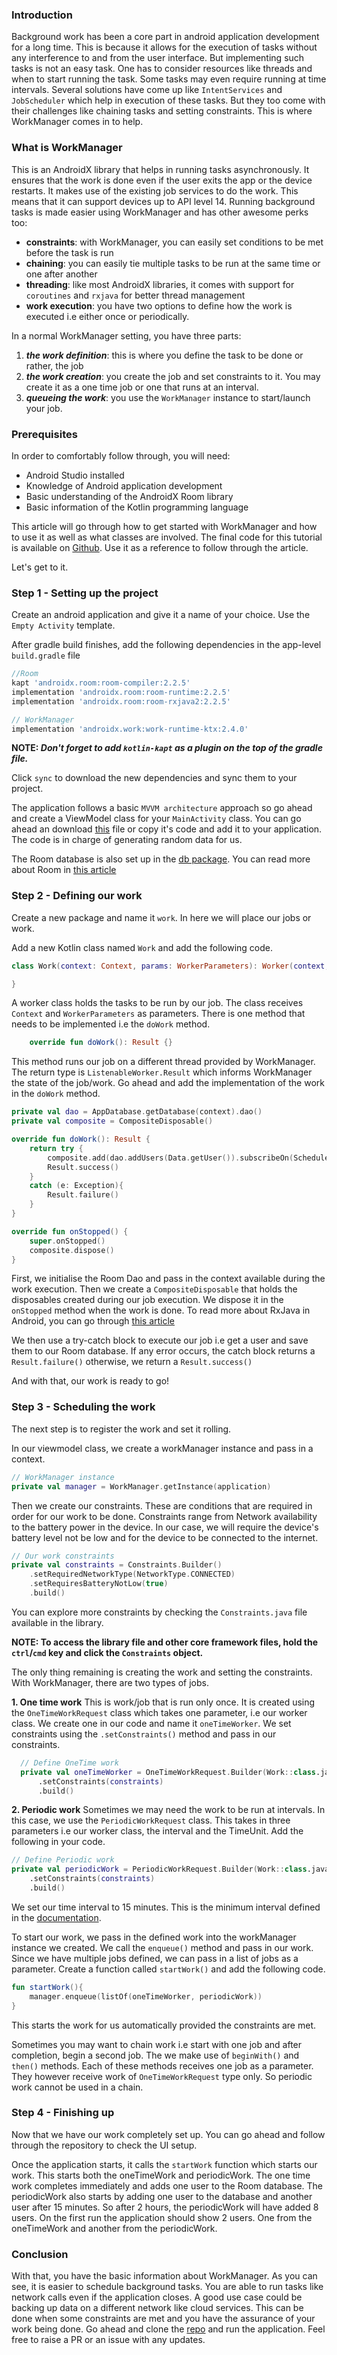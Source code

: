 ### Introduction
Background work has been a core part in android application development for a long time. This is because it allows for the execution of tasks without any interference to and from the user interface. But implementing such tasks is not an easy task. One has to consider resources like threads and when to start running the task. Some tasks may even require running at time intervals. Several solutions have come up like `IntentServices` and `JobScheduler` which help in execution of these tasks. But they too come with their challenges like chaining tasks and setting constraints. This is where WorkManager comes in to help.

### What is WorkManager
This is an AndroidX library that helps in running tasks asynchronously. It ensures that the work is done even if the user exits the app or the device restarts. It makes use of the existing job services to do the work. This means that it can support devices up to API level 14. Running background tasks is made easier using WorkManager and has other awesome perks too:

* **constraints**: with WorkManager, you can easily set conditions to be met before the task is run
* **chaining**: you can easily tie multiple tasks to be run at the same time or one after another
* **threading**: like most AndroidX libraries, it comes with support for `coroutines` and `rxjava` for better thread management
* **work execution**: you have two options to define how the work is executed i.e either once or periodically.

In a normal WorkManager setting, you have three parts:
1. **_the work definition_**: this is where you define the task to be done or rather, the job
2. **_the work creation_**: you create the job and set constraints to it. You may create it as a one time job or one that runs at an interval.
3. **_queueing the work_**: you use the `WorkManager` instance to start/launch your job.

### Prerequisites
In order to comfortably follow through, you will need:
* Android Studio installed
* Knowledge of Android application development
* Basic understanding of the AndroidX Room library
* Basic information of the Kotlin programming language

This article will go through how to get started with WorkManager and how to use it as well as what classes are involved. The final code for this tutorial is available on [Github](https://github.com/LinusMuema/kotlin/tree/workManager). Use it as a reference to follow through the article.

Let's get to it.

### Step 1 - Setting up the project
Create an android application and give it a name of your choice. Use the `Empty Activity` template.

After gradle build finishes, add the following dependencies in the app-level `build.gradle` file

```gradle
//Room
kapt 'androidx.room:room-compiler:2.2.5'
implementation 'androidx.room:room-runtime:2.2.5'
implementation 'androidx.room:room-rxjava2:2.2.5'

// WorkManager
implementation 'androidx.work:work-runtime-ktx:2.4.0'
```

**NOTE: _Don't forget to add `kotlin-kapt` as a plugin on the top of the gradle file._**

Click `sync` to download the new dependencies and sync them to your project.

The application follows a basic `MVVM architecture` approach so go ahead and create a ViewModel class for your `MainActivity` class. You can go ahead an download [this](https://github.com/LinusMuema/kotlin/blob/workManager/app/src/main/java/com/moose/androidkt/data/Data.kt) file or copy it's code and add it to your application. The code is in charge of generating random data for us.

The Room database is also set up in the [db package](https://github.com/LinusMuema/kotlin/tree/workManager/app/src/main/java/com/moose/androidkt/db). You can read more about Room in [this article](/engineering-education/android-room)

### Step 2 - Defining our work
Create a new package and name it `work`. In here we will place our jobs or work.

Add a new Kotlin class named `Work` and add the following code.

```Kotlin
class Work(context: Context, params: WorkerParameters): Worker(context, params) {

}
```

A worker class holds the tasks to be run by our job. The class receives `Context` and `WorkerParameters` as parameters. There is one method that needs to be implemented i.e the `doWork` method.

```Kotlin
    override fun doWork(): Result {}
```

This method runs our job on a different thread provided by WorkManager. The return type is `ListenableWorker.Result` which informs WorkManager the state of the job/work. Go ahead and add the implementation of the work in the `doWork` method.

```Kotlin
private val dao = AppDatabase.getDatabase(context).dao()
private val composite = CompositeDisposable()

override fun doWork(): Result {
    return try {
        composite.add(dao.addUsers(Data.getUser()).subscribeOn(Schedulers.io()).subscribe())
        Result.success()
    }
    catch (e: Exception){
        Result.failure()
    }
}

override fun onStopped() {
    super.onStopped()
    composite.dispose()
}
```

First, we initialise the Room Dao and pass in the context available during the work execution. Then we create a `CompositeDisposable` that holds the disposables created during our job execution. We dispose it in the `onStopped` method when the work is done. To read more about RxJava in Android, you can go through [this article](/engineering-education/rxjava-android)

We then use a try-catch block to execute our job i.e get a user and save them to our Room database. If any error occurs, the catch block returns a `Result.failure()` otherwise, we return a `Result.success()`

And with that, our work is ready to go!

### Step 3 - Scheduling the work
The next step is to register the work and set it rolling.

In our viewmodel class, we create a workManager instance and pass in a context.

```Kotlin
// WorkManager instance
private val manager = WorkManager.getInstance(application)
```

Then we create our constraints. These are conditions that are required in order for our work to be done. Constraints range from Network availability to the battery power in the device. In our case, we will require the device's battery level not be low and for the device to be connected to the internet.

```Kotlin
// Our work constraints
private val constraints = Constraints.Builder()
    .setRequiredNetworkType(NetworkType.CONNECTED)
    .setRequiresBatteryNotLow(true)
    .build()
```

You can explore more constraints by checking the `Constraints.java` file available in the library.

**NOTE: To access the library file and other core framework files, hold the `ctrl`/`cmd` key and click the `Constraints` object.**

The only thing remaining is creating the work and setting the constraints. With WorkManager, there are two types of jobs.

**1. One time work**
This is work/job that is run only once. It is created using the `OneTimeWorkRequest` class which takes one parameter, i.e our worker class. We create one in our code and name it `oneTimeWorker`. We set constraints using the `.setConstraints()` method and pass in our constraints.

```Kotlin
  // Define OneTime work
  private val oneTimeWorker = OneTimeWorkRequest.Builder(Work::class.java)
      .setConstraints(constraints)
      .build()
```

**2. Periodic work**
Sometimes we may need the work to be run at intervals. In this case, we use the `PeriodicWorkRequest` class. This takes in three parameters i.e our worker class, the interval and the TimeUnit. Add the following in your code.

```Kotlin
// Define Periodic work
private val periodicWork = PeriodicWorkRequest.Builder(Work::class.java, 15, TimeUnit.MINUTES)
    .setConstraints(constraints)
    .build()
```

We set our time interval to 15 minutes. This is the minimum interval defined in the [documentation](https://developer.android.com/reference/kotlin/androidx/work/PeriodicWorkRequest).

To start our work, we pass in the defined work into the workManager instance we created. We call the `enqueue()` method and pass in our work. Since we have multiple jobs defined, we can pass in a list of jobs as a parameter. Create a function called `startWork()` and add the following code.

```Kotlin
fun startWork(){
    manager.enqueue(listOf(oneTimeWorker, periodicWork))
}
```

This starts the work for us automatically provided the constraints are met.

Sometimes you may want to chain work i.e start with one job and after completion, begin a second job. The we make use of `beginWith()` and `then()` methods. Each of these methods receives one job as a parameter. They however receive work of `OneTimeWorkRequest` type only. So periodic work cannot be used in a chain.

### Step 4 - Finishing up
Now that we have our work completely set up. You can go ahead and follow through the repository to check the UI setup.

Once the application starts, it calls the `startWork` function which starts our work. This starts both the oneTimeWork and periodicWork. The one time work completes immediately and adds one user to the Room database. The periodicWork also starts by adding one user to the database and another user after 15 minutes. So after 2 hours, the periodicWork will have added 8 users. On the first run the application should show 2 users. One from the oneTimeWork and another from the periodicWork.

### Conclusion
With that, you have the basic information about WorkManager. As you can see, it is easier to schedule background tasks. You are able to run tasks like network calls even if the application closes. A good use case could be backing up data on a different network like cloud services. This can be done when some constraints are met and you have the assurance of your work being done. Go ahead and clone the [repo](https://github.com/LinusMuema/kotlin/tree/workManager) and run the application. Feel free to raise a PR or an issue with any updates.
